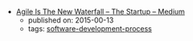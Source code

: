 * [Agile Is The New Waterfall – The Startup – Medium](https://medium.com/swlh/agile-is-the-new-waterfall-f7baef5d026d)
    * published on: 2015-00-13
    * tags: [software-development-process](../tags/software-development-process.md)
